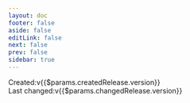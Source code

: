 ```yaml
---
layout: doc
footer: false
aside: false
editLink: false
next: false
prev: false
sidebar: true
---
```

<script setup>
import { computed } from 'vue'
import { useData } from 'vitepress'
import IconPreview from '../.vitepress/theme/components/icons/IconPreview.vue'
import IconPreviewSmall from '../.vitepress/theme/components/icons/IconPreviewSmall.vue'
import IconInfo from '../.vitepress/theme/components/icons/IconInfo.vue'
import IconContributors from '../.vitepress/theme/components/icons/IconContributors.vue'
import RelatedIcons from '../.vitepress/theme/components/icons/RelatedIcons.vue'
import CodeGroup from '../.vitepress/theme/components/base/CodeGroup.vue'
import Badge from '../.vitepress/theme/components/base/Badge.vue'
import Label from '../.vitepress/theme/components/base/Label.vue'
import VPButton from 'vitepress/dist/client/theme-default/components/VPButton.vue';
import { data } from './codeExamples.data'
import { camelCase, startCase } from 'lodash-es'

const { params } = useData()

const tabs = computed(() => data.codeExamples?.map(
  (codeExample) => codeExample.title) ?? []
)

const codeExample = computed(() => data.codeExamples?.map(
    (codeExample) => {
      const pascalCase = startCase(camelCase( params.value.name)).replace(/\s/g, '')
      return codeExample.code.replace(/PascalCase/g, pascalCase).replace(/Name/g, params.value.name)
    }
  ).join('') ?? []
)
</script>

<div :class="$style.layout">
  <div :class="$style.iconPreviews">
    <IconPreview
      id="previewer"
      :name="$params.name"
      :iconNode="$params.iconNode"
      :class="$style.preview"
    />
    <IconPreviewSmall
      :name="$params.name"
      :iconNode="$params.iconNode"
       :class="$style.smallPreview"
    />
  </div>
  <div >
    <div :class="$style.info">
      <IconInfo :icon="$params" />
      <div :class="$style.meta">
        <div :class="$style.version">
          <Label>Created:</Label><Badge>v{{$params.createdRelease.version}}</Badge>
        </div>
        <div :class="$style.version">
          <Label>Last changed:</Label><Badge>v{{$params.changedRelease.version}}</Badge>
        </div>
        <IconContributors :icon="$params" :class="$style.contributors"/>
      </div>
    </div>
    <CodeGroup :groups="tabs" groupName="icon-code-example" :class="$style.code">
      <div
        class="blocks"
        v-html="codeExample"
      />
    </CodeGroup>
  </div>
</div>

<RelatedIcons :icons="$params.relatedIcons" />

<style module>
  .preview {
    grid-area: preview;
    margin-bottom: 24px;
    max-width: 240px;
    width: 240px;
    flex-shrink: 0;
  }

  .layout {
    align-items: flex-start;
  }

  .meta {
    margin-left: auto;
    margin-top: 24px;
  }

  .version, .contributors {
    display: flex;
    flex-wrap: wrap;
    gap: 8px;
    align-items: flex-start;
    margin-bottom: 0px;
    justify-content: flex-start;
  }

  .version:first-child {
    margin-bottom: 8px;
  }

  .iconPreviews {
    display: flex;
    justify-content: flex-start;
    gap: 24px;
  }

  .smallPreview {
    flex-shrink: 2;
    flex-direction: column;
    align-items: flex-start;
  }

  @media (min-width: 640px) {
    .layout {
      align-items: flex-start;
      display: grid;
      grid-template-columns: 240px minmax(0, 1fr);
      gap: 24px;
    }

    .preview {
      margin: 0 auto;
    }

    .iconPreviews {
      flex-direction: column;
    }

    .smallPreview {
      flex-direction: row;
      align-items: center;
    }
  }

  @media (min-width: 860px) {
    .info {
      display: flex;
      justify-content: space-between;
      align-items: flex-start;
    }

    .meta {
      border-left: 1px solid var(--vp-c-divider);
      padding-left: 16px;
      margin-top: 0;
    }

    .version, .contributors {
      flex-direction: column;
    }
  }

  @media (min-width: 960px) {
    .info {
      display: block;
      justify-content: space-between;
      align-items: flex-start;
    }

    .meta {
      border-left: none;
      padding-left: 0;
      margin-top: 24px;
    }

    .version, .contributors {
      flex-direction: row;
    }
  }

  @media (min-width: 1152px) {
    .info {
      display: flex;
      justify-content: space-between;
      align-items: flex-start;
    }

    .meta {
      border-left: 1px solid var(--vp-c-divider);
      padding-left: 16px;
      margin-top: 0;
    }

    .version, .contributors {
      flex-direction: row;
      margin-bottom: 8px;
    }
  }
</style>
